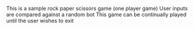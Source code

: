 This is a sample rock paper scissors game (one player game)
User inputs are compared against a random bot
This game can be continually played until the user wishes to exit
